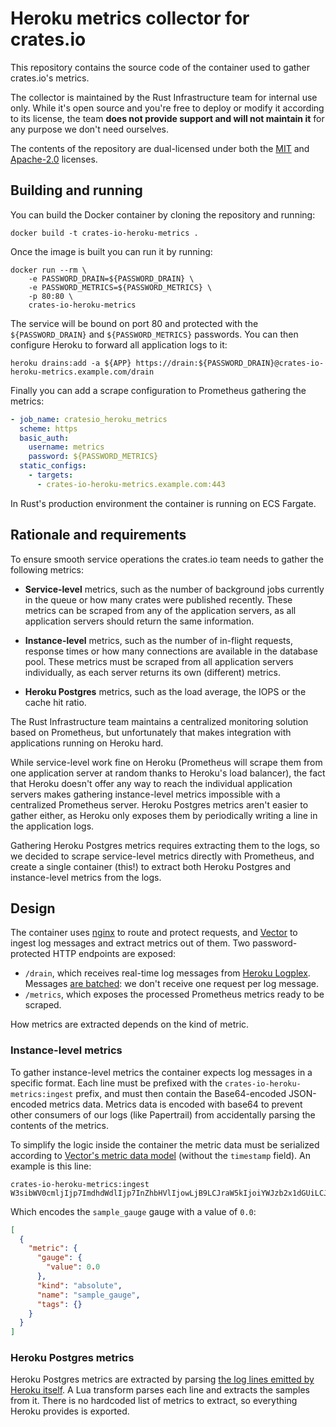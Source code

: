 # Heroku metrics collector for crates.io

This repository contains the source code of the container used to gather
crates.io's metrics.

The collector is maintained by the Rust Infrastructure team for internal use
only. While it's open source and you're free to deploy or modify it according
to its license, the team **does not provide support and will not maintain it**
for any purpose we don't need ourselves.

The contents of the repository are dual-licensed under both the
[MIT](./LICENSE-MIT) and [Apache-2.0](./LICENSE-APACHE) licenses.

## Building and running

You can build the Docker container by cloning the repository and running:

```
docker build -t crates-io-heroku-metrics .
```

Once the image is built you can run it by running:

```
docker run --rm \
    -e PASSWORD_DRAIN=${PASSWORD_DRAIN} \
    -e PASSWORD_METRICS=${PASSWORD_METRICS} \
    -p 80:80 \
    crates-io-heroku-metrics
```

The service will be bound on port 80 and protected with the `${PASSWORD_DRAIN}`
and `${PASSWORD_METRICS}` passwords. You can then configure Heroku to forward
all application logs to it:

```
heroku drains:add -a ${APP} https://drain:${PASSWORD_DRAIN}@crates-io-heroku-metrics.example.com/drain
```

Finally you can add a scrape configuration to Prometheus gathering the metrics:

```yaml
- job_name: cratesio_heroku_metrics
  scheme: https
  basic_auth:
    username: metrics
    password: ${PASSWORD_METRICS}
  static_configs:
    - targets:
      - crates-io-heroku-metrics.example.com:443
```

In Rust's production environment the container is running on ECS Fargate.

## Rationale and requirements

To ensure smooth service operations the crates.io team needs to gather the
following metrics:

* **Service-level** metrics, such as the number of background jobs currently in
  the queue or how many crates were published recently. These metrics can be
  scraped from any of the application servers, as all application servers
  should return the same information.

* **Instance-level** metrics, such as the number of in-flight requests,
  response times or how many connections are available in the database pool.
  These metrics must be scraped from all application servers individually, as
  each server returns its own (different) metrics.

* **Heroku Postgres** metrics, such as the load average, the IOPS or the cache hit
  ratio.

The Rust Infrastructure team maintains a centralized monitoring solution based
on Prometheus, but unfortunately that makes integration with applications
running on Heroku hard.

While service-level work fine on Heroku (Prometheus will scrape them from one
application server at random thanks to Heroku's load balancer), the fact that
Heroku doesn't offer any way to reach the individual application servers makes
gathering instance-level metrics impossible with a centralized Prometheus
server. Heroku Postgres metrics aren't easier to gather either, as Heroku only
exposes them by periodically writing a line in the application logs.

Gathering Heroku Postgres metrics requires extracting them to the logs, so we
decided to scrape service-level metrics directly with Prometheus, and create a
single container (this!) to extract both Heroku Postgres and instance-level
metrics from the logs.

## Design

The container uses [nginx] to route and protect requests, and [Vector] to
ingest log messages and extract metrics out of them. Two password-protected
HTTP endpoints are exposed:

* `/drain`, which receives real-time log messages from [Heroku Logplex].
  Messages [are batched][logplex-batches]: we don't receive one request per
  log message.
* `/metrics`, which exposes the processed Prometheus metrics ready to be
  scraped.

How metrics are extracted depends on the kind of metric.

### Instance-level metrics

To gather instance-level metrics the container expects log messages in a
specific format. Each line must be prefixed with the
`crates-io-heroku-metrics:ingest` prefix, and must then contain the
Base64-encoded JSON-encoded metrics data. Metrics data is encoded with base64
to prevent other consumers of our logs (like Papertrail) from accidentally
parsing the contents of the metrics.

To simplify the logic inside the container the metric data must be serialized
according to [Vector's metric data model][data-model] (without the `timestamp`
field). An example is this line:

```
crates-io-heroku-metrics:ingest W3sibWV0cmljIjp7ImdhdWdlIjp7InZhbHVlIjowLjB9LCJraW5kIjoiYWJzb2x1dGUiLCJuYW1lIjoic2FtcGxlX2dhdWdlIiwidGFncyI6e319fV0=
```

Which encodes the `sample_gauge` gauge with a value of `0.0`:

```json
[
  {
    "metric": {
      "gauge": {
        "value": 0.0
      },
      "kind": "absolute",
      "name": "sample_gauge",
      "tags": {}
    }
  }
]
```

### Heroku Postgres metrics

Heroku Postgres metrics are extracted by parsing [the log lines emitted by
Heroku itself][heroku-postgres-metrics]. A Lua transform parses each line and
extracts the samples from it. There is no hardcoded list of metrics to extract,
so everything Heroku provides is exported.

[nginx]: https://nginx.org/
[Vector]: https://vector.dev/
[Heroku Logplex]: https://devcenter.heroku.com/articles/logplex
[heroku-postgres-metrics]: https://devcenter.heroku.com/articles/heroku-postgres-metrics-logs
[data-model]: https://vector.dev/docs/about/under-the-hood/architecture/data-model/metric/
[logplex-batches]: https://devcenter.heroku.com/articles/log-drains#https-drains
